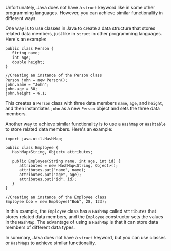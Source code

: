 Unfortunately, Java does not have a `struct` keyword like in some other programming languages. However, you can achieve similar functionality in different ways. 

One way is to use classes in Java to create a data structure that stores related data members, just like in `struct` in other programming languages. Here's an example:

```
public class Person {
   String name;
   int age;
   double height;
}

//Creating an instance of the Person class
Person john = new Person();
john.name = "John";
john.age = 30;
john.height = 6.1;
```

This creates a `Person` class with three data members `name`, `age`, and `height`, and then instantiates `john` as a new `Person` object and sets the three data members.

Another way to achieve similar functionality is to use a `HashMap` or `Hashtable` to store related data members. Here's an example:

```
import java.util.HashMap;

public class Employee {
   HashMap<String, Object> attributes;
   
   public Employee(String name, int age, int id) {
      attributes = new HashMap<String, Object>();
      attributes.put("name", name);
      attributes.put("age", age);
      attributes.put("id", id);
   }
}

//Creating an instance of the Employee class
Employee bob = new Employee("Bob", 28, 123);
```

In this example, the `Employee` class has a `HashMap` called `attributes` that stores related data members, and the `Employee` constructor sets the values in the `HashMap`. The advantage of using a `HashMap` is that it can store data members of different data types.

In summary, Java does not have a `struct` keyword, but you can use classes or `HashMaps` to achieve similar functionality.